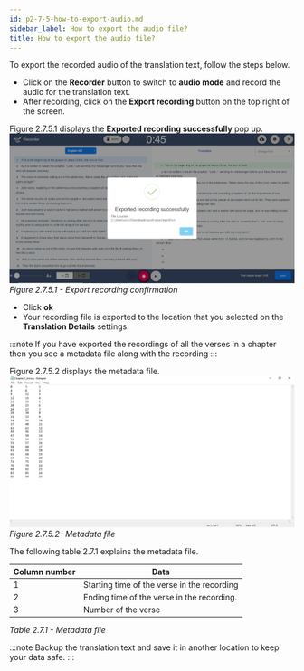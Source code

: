 ```yaml
---
id: p2-7-5-how-to-export-audio.md
sidebar_label: How to export the audio file?
title: How to export the audio file?
---
```


To export the recorded audio of the translation text, follow the steps below.

-   Click on the **Recorder** button to switch to **audio mode** and record the audio for the translation text.
-   After recording, click on the **Export recording** button on the top right of the screen.

Figure 2.7.5.1 displays the **Exported recording successfully** pop up.
![alt text](../../../../static/AutographaLiveImages/Audio-mode/export-recording-confirmation-fig-2.7.5.1.jpg 'Export recording confirmation')
_Figure 2.7.5.1 - Export recording confirmation_

-   Click **ok**
-   Your recording file is exported to the location that you selected on the **Translation Details** settings.

:::note
If you have exported the recordings of all the verses in a chapter then you see a metadata file along with the recording
:::

Figure 2.7.5.2 displays the metadata file.
![alt text](../../../../static/AutographaLiveImages/Audio-mode/metadata-file-fig-2.7.5.2.jpg 'Metadata file')
_Figure 2.7.5.2- Metadata file_

The following table 2.7.1 explains the metadata file.

| Column number | Data                                        |
| ------------- | ------------------------------------------- |
| 1             | Starting time of the verse in the recording |
| 2             | Ending time of the verse in the recording.  |
| 3             | Number of the verse                         |

_Table 2.7.1 - Metadata file_

:::note
Backup the translation text and save it in another location to keep your data safe.
:::
